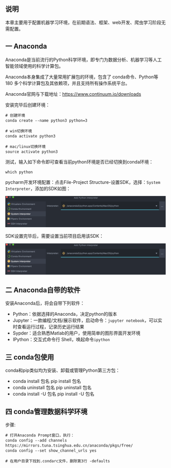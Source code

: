 ## 说明

本章主要用于配置机器学习环境，在前期语法、框架、web开发、爬虫学习阶段无需配置。

## 一 Anaconda

Anaconda是当前流行的Python科学环境，即专门为数据分析、机器学习等人工智能领域使用的科学计算包。   

Anaconda本身集成了大量常用扩展包的环境，包含了 conda命令、Python等 180 多个科学计算包及其依赖项，并且支持所有操作系统平台。  

Anaconda官网与下载地址：https://www.continuum.io/downloads    

安装完毕后创建环境：
```
# 创建环境
conda create --name python3 python=3

# win切换环境
conda activate python3

# mac/linux切换环境
source activate python3
```

测试，输入如下命令即可查看当前python环境是否已经切换到conda环境：
```
which python
```

pycharm开发环境配置：点击File-Project Structure-设置SDK，选择：`System Interpreter`，添加的SDK如图：  

![](../images/python/01-04.png)

SDK设置完毕后，需要设置当前项目启用该SDK：  

![](../images/python/01-03.png)

## 二 Anaconda自带的软件

安装Anaconda后，将会自带下列软件：
- Python：依据选择的Anaconda，决定python的版本
- Jupyter：一款编程/文档/展示软件，启动命令：`jupyter notebook`，可以实时查看运行过程，记录历史运行结果
- Sypder：适合熟悉Matlab的用户，使用简单的图形界面开发环境
- IPython：交互式命令行 Shell，唤起命令`ipython`

## 三 conda包使用

conda和pip类似均为安装、卸载或管理Python第三方包：
- conda install 包名   pip install 包名
- conda uninstall 包名   pip uninstall 包名
- conda install -U 包名   pip install -U 包名

## 四 conda管理数据科学环境

步骤:
```
# 打开Anaconda Prompt窗口，执行：
conda config --add channels https://mirrors.tuna.tsinghua.edu.cn/anaconda/pkgs/free/
conda config --set show_channel_urls yes

# 在用户目录下找到.condarc文件，删除第3行 -defaults 
```


